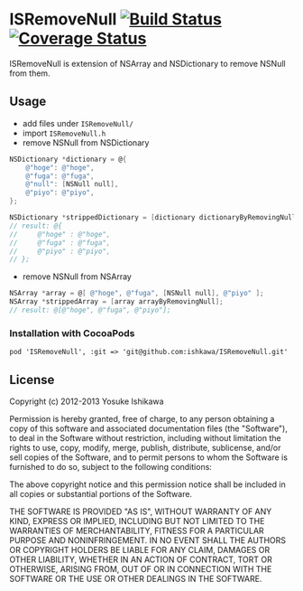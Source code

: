 # ISRemoveNull [![Build Status](https://travis-ci.org/ishkawa/ISRemoveNull.png?branch=master)](https://travis-ci.org/ishkawa/ISRemoveNull) [![Coverage Status](https://coveralls.io/repos/ishkawa/ISRemoveNull/badge.png?branch=master)](https://coveralls.io/r/ishkawa/ISRemoveNull?branch=master)

ISRemoveNull is extension of NSArray and NSDictionary to remove NSNull from them.

## Usage

- add files under `ISRemoveNull/`
- import `ISRemoveNull.h`
- remove NSNull from NSDictionary

```objectivec
NSDictionary *dictionary = @{
    @"hoge": @"hoge",
    @"fuga": @"fuga",
    @"null": [NSNull null],
    @"piyo": @"piyo",
};

NSDictionary *strippedDictionary = [dictionary dictionaryByRemovingNull];
// result: @{
//     @"hoge" : @"hoge",
//     @"fuga" : @"fuga",
//     @"piyo" : @"piyo",
// };
```

- remove NSNull from NSArray

```objectivec
NSArray *array = @[ @"hoge", @"fuga", [NSNull null], @"piyo" ];
NSArray *strippedArray = [array arrayByRemovingNull];
// result: @[@"hoge", @"fuga", @"piyo"];
```

### Installation with CocoaPods

```
pod 'ISRemoveNull', :git => 'git@github.com:ishkawa/ISRemoveNull.git'
```

## License

Copyright (c) 2012-2013 Yosuke Ishikawa

Permission is hereby granted, free of charge, to any person obtaining a copy of this software and associated documentation files (the "Software"), to deal in the Software without restriction, including without limitation the rights to use, copy, modify, merge, publish, distribute, sublicense, and/or sell copies of the Software, and to permit persons to whom the Software is furnished to do so, subject to the following conditions:

The above copyright notice and this permission notice shall be included in all copies or substantial portions of the Software.

THE SOFTWARE IS PROVIDED "AS IS", WITHOUT WARRANTY OF ANY KIND, EXPRESS OR IMPLIED, INCLUDING BUT NOT LIMITED TO THE WARRANTIES OF MERCHANTABILITY, FITNESS FOR A PARTICULAR PURPOSE AND NONINFRINGEMENT. IN NO EVENT SHALL THE AUTHORS OR COPYRIGHT HOLDERS BE LIABLE FOR ANY CLAIM, DAMAGES OR OTHER LIABILITY, WHETHER IN AN ACTION OF CONTRACT, TORT OR OTHERWISE, ARISING FROM, OUT OF OR IN CONNECTION WITH THE SOFTWARE OR THE USE OR OTHER DEALINGS IN THE SOFTWARE.

